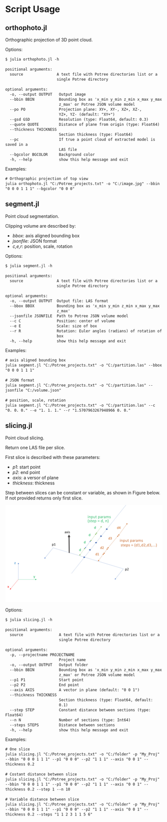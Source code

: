 # Script Usage

## orthophoto.jl

Orthographic projection of 3D point cloud.

Options:

```
$ julia orthophoto.jl -h   

positional arguments:
  source               A text file with Potree directories list or a
                       single Potree directory

optional arguments:
  -o, --output OUTPUT   Output image
  --bbin BBIN           Bounding box as 'x_min y_min z_min x_max y_max
                        z_max' or Potree JSON volume model
  --po PO               Projection plane: XY+, XY-, XZ+, XZ-,
                        YZ+, YZ- (default: "XY+")
  --gsd GSD             Resolution (type: Float64, default: 0.3)
  --quote QUOTE         Distance of plane from origin (type: Float64)
  --thickness THICKNESS
                        Section thickness (type: Float64)
  --pc                  If true a point cloud of extracted model is saved in a
                        LAS file
  --bgcolor BGCOLOR     Background color
  -h, --help            show this help message and exit
```

Examples:

    # Orthographic projection of top view
    julia orthophoto.jl "C:/Potree_projects.txt" -o "C:/image.jpg" --bbin "0 0 0 1 1 1" --bgcolor "0 0 0"


## segment.jl

Point cloud segmentation.

Clipping volume are described by:
 - *bbox*: axis aligned bounding box
 - *jsonfile*: JSON format
 - *c,e,r*: position, scale, rotation

Options:

```
$ julia segment.jl -h   

positional arguments:
  source               A text file with Potree directories list or a
                       single Potree directory

optional arguments:
  -o, --output OUTPUT  Output file: LAS format
  --bbox BBOX          Bounding box as 'x_min y_min z_min x_max y_max
                       z_max'
  --jsonfile JSONFILE  Path to Potree JSON volume model
  --c C                Position: center of volume
  --e E                Scale: size of box
  --r R                Rotation: Euler angles (radians) of rotation of
                       box
  -h, --help           show this help message and exit
```

Examples:

    # axis aligned bounding box
    julia segment.jl "C:/Potree_projects.txt" -o "C:/partition.las" --bbox "0 0 0 1 1 1"

    # JSON format
    julia segment.jl "C:/Potree_projects.txt" -o "C:/partition.las" --jsonfile "C:/volume.json"

    # position, scale, rotation
    julia segment.jl "C:/Potree_projects.txt" -o "C:/partition.las" --c "0. 0. 0." --e "1. 1. 1." --r "1.5707963267948966 0. 0."


## slicing.jl

Point cloud slicing.

Return one LAS file per slice.

First slice is described with these parameters:
 - *p1*: start point
 - *p2*: end point
 - *axis*: a versor of plane
 - *thickness*: thickness

Step between slices can be constant or variable, as shown in Figure below. If not provided returns only first slice.

![params](../docs/src/images/parametri_slicing.jpg)

Options:

```
$ julia slicing.jl -h   

positional arguments:
  source                A text file with Potree directories list or a
                        single Potree directory

optional arguments:
  -p, --projectname PROJECTNAME
                        Project name
  -o, --output OUTPUT   Output folder
  --bbin BBIN           Bounding box as 'x_min y_min z_min x_max y_max
                        z_max' or Potree JSON volume model
  --p1 P1               Start point
  --p2 P2               End point
  --axis AXIS           A vector in plane (default: "0 0 1")
  --thickness THICKNESS
                        Section thickness (type: Float64, default:
                        0.1)
  --step STEP           Constant distance between sections (type: Float64)
  --n N                 Number of sections (type: Int64)
  --steps STEPS         Distance between sections
  -h, --help            show this help message and exit
```

Examples:

    # One slice
    julia slicing.jl "C:/Potree_projects.txt" -o "C:/folder" -p "My_Proj" --bbin "0 0 0 1 1 1" --p1 "0 0 0" --p2 "1 1 1" --axis "0 0 1" --thickness 0.2

    # Costant distance between slice
    julia slicing.jl "C:/Potree_projects.txt" -o "C:/folder" -p "My_Proj" --bbin "0 0 0 1 1 1" --p1 "0 0 0" --p2 "1 1 1" --axis "0 0 1" --thickness 0.2 --step 1 --n 10

    # Variable distance between slice
    julia slicing.jl "C:/Potree_projects.txt" -o "C:/folder" -p "My_Proj" --bbin "0 0 0 1 1 1" --p1 "0 0 0" --p2 "1 1 1" --axis "0 0 1" --thickness 0.2 --steps "1 1 2 3 1 1 5 6"
